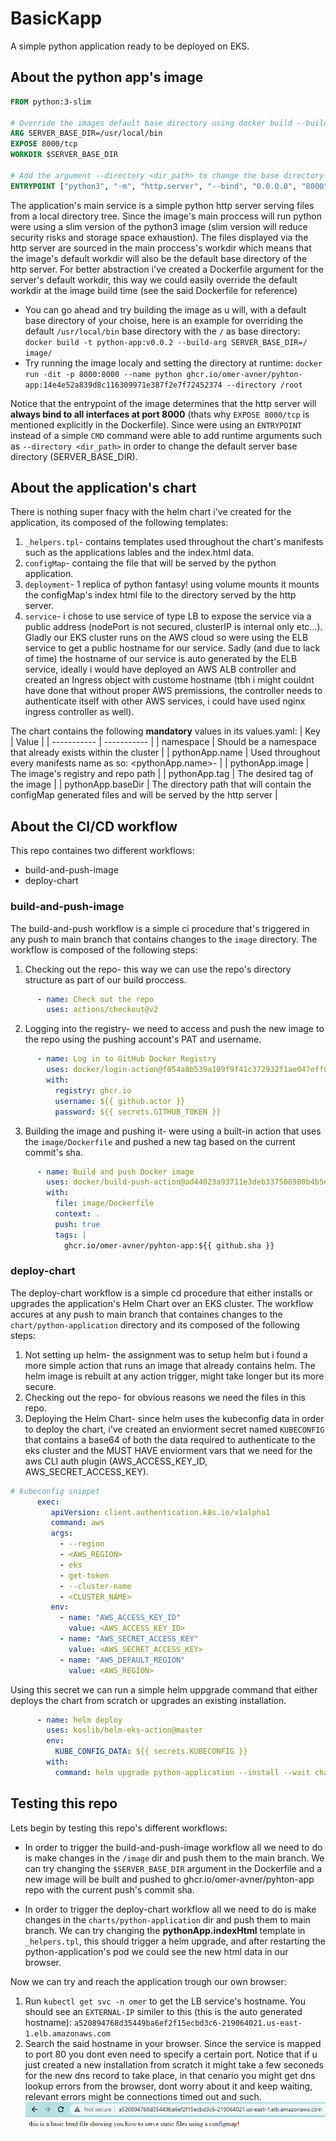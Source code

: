 # BasicKapp
A simple python application ready to be deployed on EKS.

## About the python app's image
```dockerfile
FROM python:3-slim

# Override the images default base directory using docker build --build-arg SERVER_BASE_DIR=<base_dir>
ARG SERVER_BASE_DIR=/usr/local/bin
EXPOSE 8000/tcp
WORKDIR $SERVER_BASE_DIR

# Add the argument --directory <dir_path> to change the base directory at runtime
ENTRYPOINT ["python3", "-m", "http.server", "--bind", "0.0.0.0", "8000"]
```
The application's main service is a simple python http server serving files from a local directory tree. Since the image's main proccess will run python were using a slim version of the python3 image (slim version will reduce security risks and storage space exhaustion). The files displayed via the http server are sourced in the main proccess's workdir which  means that the image's default workdir will also be the default base directory of the http server. For better abstraction i've created a Dockerfile argument for the server's default workdir, this way we could easily override the default workdir at the image build time (see the said Dockerfile for reference)

- You can go ahead and try  building the image as u will, with a default base directory of your choise, here is an example for overriding the default `/usr/local/bin` base directory with the `/` as base directory: 
`docker build -t python-app:v0.0.2 --build-arg SERVER_BASE_DIR=/ image/`
- Try running the image localy and setting the directory at runtime: `docker run -dit -p 8000:8000 --name python ghcr.io/omer-avner/pyhton-app:14e4e52a839d8c116309971e387f2e7f72452374 --directory /root`

Notice that the entrypoint of the image determines that the http server will **always bind to all interfaces at port 8000** (thats why `EXPOSE 8000/tcp` is mentioned explicitly in the Dockerfile). Since were using an `ENTRYPOINT` instead of a simple `CMD` command were able to add runtime arguments such as `--directory <dir_path>` in order to change the default server base directory (SERVER_BASE_DIR).

## About the application's chart
There is nothing super fnacy with the helm chart i've created for the application, its composed of the following templates:
1. `_helpers.tpl`- contains templates used throughout the chart's manifests such as the applications lables and the index.html data.
2. `configMap`- containg the file that will be served by the python application.
3. `deployment`- 1 replica of python fantasy! using volume mounts it mounts the configMap's index html file to the directory served by the http server.
4. `service`- i chose to use service of type LB to expose the service via a public address (nodePort is not secured, clusterIP is internal only etc...). Gladly our EKS cluster runs on the AWS cloud so were using the ELB service to get a public hostname for our service. Sadly (and due to lack of time) the hostname of our service is auto generated by the ELB service, ideally i would have deployed an AWS ALB controller and created an Ingress object with custome hostname (tbh i might couldnt have done that without proper AWS premissions, the controller needs to authenticate itself with other AWS services, i could have used nginx ingress controller as well).

The chart contains the following **mandatory** values in its values.yaml:
| Key         | Value       |
| ----------- | ----------- |
| namespace   | Should be a namespace that already exists within the cluster |
| pythonApp.name | Used throughout every manifests name as so: <pythonApp.name>-<resourceType> |
| pythonApp.image | The image's registry and repo path |
| pythonApp.tag | The desired tag of the image |
| pythonApp.baseDir | The directory path that will contain the configMap generated files and will be served by the http server |


## About the CI/CD workflow
This repo containes two different workflows:
- build-and-push-image
- deploy-chart

### build-and-push-image
The build-and-push workflow is a simple ci procedure that's triggered in any push to main branch that contains changes to the `image` directory. The workflow is composed of the following steps:
1. Checking out the repo- this way we can use the repo's directory structure as part of our build proccess.
```yml
      - name: Check out the repo
        uses: actions/checkout@v2
```
2. Logging into the registry- we need to access and push the new image to the repo using the pushing account's PAT and username.
```yml
      - name: Log in to GitHub Docker Registry
        uses: docker/login-action@f054a8b539a109f9f41c372932f1ae047eff08c9
        with:
          registry: ghcr.io
          username: ${{ github.actor }}
          password: ${{ secrets.GITHUB_TOKEN }}
```
3. Building the image and pushing it- were using a built-in action that uses the `image/Dockerfile` and pushed a new tag based on the current commit's sha.
```yml
      - name: Build and push Docker image
        uses: docker/build-push-action@ad44023a93711e3deb337508980b4b5e9bcdc5dc
        with:
          file: image/Dockerfile
          context: .
          push: true
          tags: |
            ghcr.io/omer-avner/pyhton-app:${{ github.sha }}
```

### deploy-chart
The deploy-chart workflow is a simple cd procedure that either installs or upgrades the application's Helm Chart over an EKS cluster. The workflow accures at any push to main branch that containes changes to the `chart/python-application` directory and its composed of the following steps:
1. Not setting up helm- the assignment was to setup helm but i found a more simple action that runs an image that already contains helm. The helm image is rebuilt at any action trigger, might take longer but its more secure.
2. Checking out the repo- for obvious reasons we need the files in this repo.
3. Deploying the Helm Chart- since helm uses the kubeconfig data in order to deploy the chart, i've created an enviorment secret named `KUBECONFIG` that contains a base64 of both the data required to authenticate to the eks cluster and the MUST HAVE enviorment vars that we need for the aws CLI auth plugin (AWS_ACCESS_KEY_ID, AWS_SECRET_ACCESS_KEY).
```yml
# kubeconfig snippet
      exec:
         apiVersion: client.authentication.k8s.io/v1alpha1
         command: aws
         args:
           - --region
           - <AWS_REGION>
           - eks
           - get-token
           - --cluster-name
           - <CLUSTER_NAME>
         env:
           - name: "AWS_ACCESS_KEY_ID"
             value: <AWS_ACCESS_KEY_ID>
           - name: "AWS_SECRET_ACCESS_KEY"
             value: <AWS_SECRET_ACCESS_KEY>
           - name: "AWS_DEFAULT_REGION"
             value: <AWS_REGION>
```
 Using this secret we can run a simple helm uppgrade command that either deploys the chart from scratch or upgrades an existing installation.
```yml
      - name: helm deploy
        uses: koslib/helm-eks-action@master
        env:
          KUBE_CONFIG_DATA: ${{ secrets.KUBECONFIG }}
        with:
          command: helm upgrade python-application --install --wait charts/python-application
```

## Testing this repo
Lets begin by testing this repo's different workflows:
- In order to trigger the build-and-push-image workflow all we need to do is make changes in the `/image` dir and push them to the main branch. We can try changing the `$SERVER_BASE_DIR` argument in the Dockerfile and a new image will be built and pushed to ghcr.io/omer-avner/pyhton-app repo with the current push's commit sha.

- In order to trigger the deploy-chart workflow all we need to do is make changes in the `charts/python-application` dir and push them to main branch. We can try changing the **pythonApp.indexHtml** template in `_helpers.tpl`, this should trigger a helm upgrade, and after restarting the python-application's pod we could see the new html data in our browser.

Now we can try and reach the application trough our own browser:
1. Run `kubectl get svc -n omer` to get the LB service's hostname. You should see an `EXTERNAL-IP` similer to this (this is the auto generated hostname): `a520894768d35449ba6ef2f15ecbd3c6-219064021.us-east-1.elb.amazonaws.com`
2. Search the said hostname in your browser. Since the service is mapped to port 80 you dont even need to specify a certain port. Notice that if u just created a new installation from scratch it might take a few seconeds for the new dns record to take place, in that cenario you might get dns lookup errors from the browser, dont worry about it and keep waiting, relevant errors might be connections timed out and such. ![The app works](/images/working_app.png)
